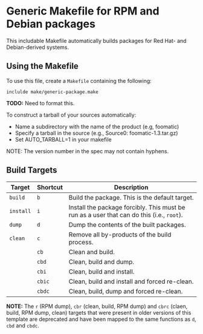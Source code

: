 # Generic Makefile for RPM and Debian packages

This includable Makefile automatically builds packages for Red Hat-
and Debian-derived systems.


## Using the Makefile

To use this file, create a `Makefile` containing the following:
```
inclulde make/generic-package.make
```

**TODO:** Need to format this.

To construct a tarball of your sources automatically:

  - Name a subdirectory with the name of the product (e.g, foomatic)
  - Specify a tarball in the source (e.g., Source0: foomatic-1.3.tar.gz)
  - Set AUTO_TARBALL=1 in your makefile

  NOTE:  The version number in the spec may not contain hyphens.




## Build Targets

| Target | Shortcut | Description |
|--------|----------|-------------|
| `build` | `b` | Build the package.  This is the default target. |
| `install` | `i` | Install the package forcibly.  This must be run as a user that can do this (i.e., `root`). |
| `dump` | `d` | Dump the contents of the built packages. |
| `clean` | `c` | Remove all by-products of the build process. |
| | `cb` | Clean and build. |
| | `cbd` | Clean, build and dump. |
| | `cbi` | Clean, build and install. |
| | `cbic` | Clean, build and install and forced re-clean. |
| | `cbdc` | Clean, build, dump and forced re-clean. |


**NOTE:** The `r` (RPM dump), `cbr` (clean, build, RPM dump) and
`cbrc` (claen, build, RPM dump, clean) targets that were present in
older versions of this template are deprecated and have been mapped to
the same functions as `d`, `cbd` and `cbdc`.
